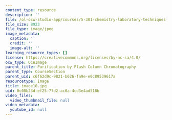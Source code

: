 ```yaml
---
content_type: resource
description: ''
file: /ol-ocw-studio-app/courses/5-301-chemistry-laboratory-techniques-january-iap-2012/0c08b23def2577d2ac0a4cd3e4ad518b_image10.jpg
file_size: 8923
file_type: image/jpeg
image_metadata:
  caption: ''
  credit: ''
  image-alt: ''
learning_resource_types: []
license: https://creativecommons.org/licenses/by-nc-sa/4.0/
ocw_type: OCWImage
parent_title: Purification by Flash Column Chromatography
parent_type: CourseSection
parent_uid: c6f62d9c-9821-b626-fa9e-e0c89539617a
resourcetype: Image
title: image10.jpg
uid: 0c08b23d-ef25-77d2-ac0a-4cd3e4ad518b
video_files:
  video_thumbnail_file: null
video_metadata:
  youtube_id: null
---
```

